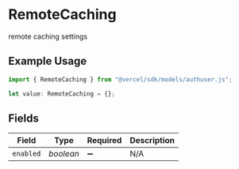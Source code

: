 # RemoteCaching

remote caching settings

## Example Usage

```typescript
import { RemoteCaching } from "@vercel/sdk/models/authuser.js";

let value: RemoteCaching = {};
```

## Fields

| Field              | Type               | Required           | Description        |
| ------------------ | ------------------ | ------------------ | ------------------ |
| `enabled`          | *boolean*          | :heavy_minus_sign: | N/A                |